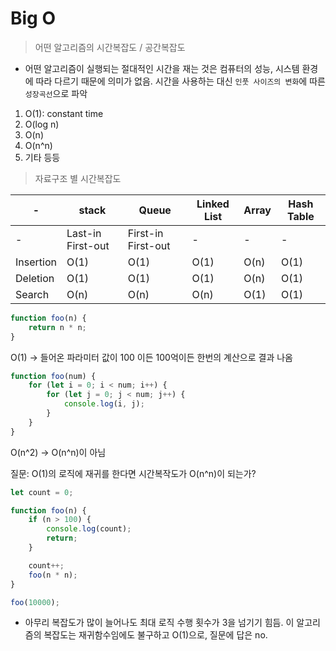 # Big O

> 어떤 알고리즘의 시간복잡도 / 공간복잡도

- 어떤 알고리즘이 실행되는 절대적인 시간을 재는 것은 컴퓨터의 성능, 시스템 환경에 따라 다르기 때문에 의미가 없음. 시간을 사용하는 대신 `인풋 사이즈의 변화`에 따른 `성장곡선`으로 파악

1. O(1): constant time
2. O(log n)
3. O(n)
4. O(n^n)
5. 기타 등등

> 자료구조 별 시간복잡도

| - | stack | Queue | Linked List| Array | Hash Table |
|---|---|---|---|---|---|
| - |Last-in First-out| First-in First-out|-|-|-|
| Insertion | O(1) | O(1) | O(1) | O(n) | O(1) |
| Deletion | O(1) | O(1) | O(1) | O(n) | O(1) |
| Search | O(n) | O(n) | O(n) | O(1) | O(1) |

```JavaScript
function foo(n) {
    return n * n;
}
```
O(1) → 들어온 파라미터 값이 100 이든 100억이든 한번의 계산으로 결과 나옴

```JavaScript
function foo(num) {
    for (let i = 0; i < num; i++) {
        for (let j = 0; j < num; j++) {
            console.log(i, j);
        }
    }
}
```
O(n^2)  → O(n^n)이 아님

질문: O(1)의 로직에 재귀를 한다면 시간복작도가 O(n^n)이 되는가?
```JavaScript
let count = 0;

function foo(n) {
    if (n > 100) {
        console.log(count);
        return;
    }

    count++;
    foo(n * n);
}

foo(10000);
```
- 아무리 복잡도가 많이 늘어나도 최대 로직 수행 횟수가 3을 넘기기 힘듬. 이 알고리즘의 복잡도는 재귀함수임에도 불구하고 O(1)으로, 질문에 답은 no.
